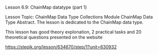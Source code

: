 Lesson 6.9: ChainMap datatype (part 1)

Lesson Topic: ChainMap Data Type
Collections Module
ChainMap Data Type
Abstract. The lesson is dedicated to the ChainMap data type.

This lesson has good theory explonation, 2 practical tasks and 20 theoretical questions presented on the website

https://stepik.org/lesson/634670/step/1?unit=630932
